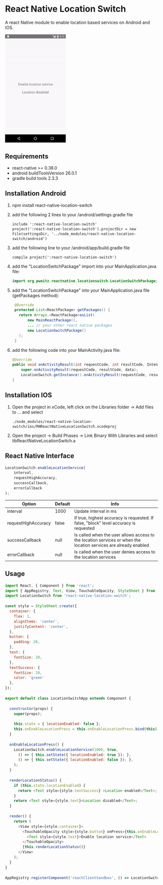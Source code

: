 
# React Native Location Switch

A react Native module to enable location based services on Android and IOS.

<img src="preview/previewAndroid.gif" width="200" />

## Requirements
- react-native >= 0.38.0
- android buildToolsVersion 26.0.1
- gradle build tools 2.3.3


## Installation Android

1. npm install react-native-location-switch

2. add the following 2 lines to your <project>/android/settings.gradle file
   ```
   include ':react-native-location-switch'
   project(':react-native-location-switch').projectDir = new File(settingsDir, '../node_modules/react-native-location-switch/android')
   ```

3. add the following line to your <project>/android/app/build.gradle file
   ```
   compile project(':react-native-location-switch')
   ```

4. add the "LocationSwitchPackage" import into your MainApplication.java file:
   ```java
   import org.pweitz.reactnative.locationswitch.LocationSwitchPackage;
   ```
   
5. add the "LocationSwitchPackage" into your MainApplication.java file (getPackages method):
   ```java
    @Override
    protected List<ReactPackage> getPackages() {
      return Arrays.<ReactPackage>asList(
          new MainReactPackage(),
          ... // your other react native packages
          new LocationSwitchPackage()
      );
    }
    ```
   
6. add the following code into your MainActivity.java file:
    ```java   
    @Override
    public void onActivityResult(int requestCode, int resultCode, Intent data) {
        super.onActivityResult(requestCode, resultCode, data);
        LocationSwitch.getInstance().onActivityResult(requestCode, resultCode);
    }
    ```

## Installation IOS

1. Open the project in xCode, left click on the Libraries folder -> Add files to ... and select 
   ```
   ./node_modules/react-native-location-switch/ios/RNReactNativeLocationSwitch.xcodeproj
   ```

2. Open the project -> Build Phases -> Link Binary With Libraries and select libReactNativeLocationSwitch.a


## React Native Interface

```javascript
LocationSwitch.enableLocationService(
    interval,
    requestHighAccuracy,
    successCallback,
    errorCallback
);
```

Option | Default | Info
------ | ------- | ----
interval | 1000 | Update interval in ms
requestHighAccuracy | false | If true, highest accuracy is requested. If false, "block" level accuracy is requested
successCallback | null | Is called when the user allows access to the location services or when the location services are already enabled
errorCallback | null | Is called when the user denies access to the location services


## Usage

```javascript
import React, { Component } from 'react';
import { AppRegistry, Text, View, TouchableOpacity, StyleSheet } from 'react-native';
import LocationSwitch from 'react-native-location-switch';

const style = StyleSheet.create({
  container: {
    flex: 1,
    alignItems: 'center',
    justifyContent: 'center',
  },
  button: {
    padding: 20,
  },
  text: {
    fontSize: 20,
  },
  textSuccess: {
    fontSize: 20,
    color: 'green'
  },
});

export default class LocationSwitchApp extends Component {

  constructor(props) {
    super(props);

    this.state = { locationEnabled: false };
    this.onEnableLocationPress = this.onEnableLocationPress.bind(this);
  }

  onEnableLocationPress() {
    LocationSwitch.enableLocationService(1000, true,
      () => { this.setState({ locationEnabled: true }); },
      () => { this.setState({ locationEnabled: false }); },
    );
  }

  renderLocationStatus() {
    if (this.state.locationEnabled) {
      return <Text style={style.textSuccess} >Location enabled</Text>;
    }
    return <Text style={style.text}>Location disabled</Text>;
  }

  render() {
    return (
      <View style={style.container}>
        <TouchableOpacity style={style.button} onPress={this.onEnableLocationPress}>
          <Text style={style.text}>Enable location service</Text>
        </TouchableOpacity>
        {this.renderLocationStatus()}
      </View>
    );
  }
}

AppRegistry.registerComponent('reactClientSandbox', () => LocationSwitchApp);

```
